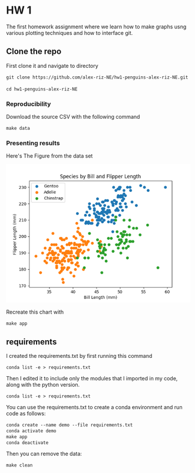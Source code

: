 # HW 1

The first homework assignment where we learn how to make graphs usng various plotting techniques and how to interface git.

## Clone the repo

First clone it and navigate to directory

```
git clone https://github.com/alex-riz-NE/hw1-penguins-alex-riz-NE.git

cd hw1-penguins-alex-riz-NE
```

### Reproducibility

Download the source CSV with the following command

```
make data
```

### Presenting results

Here's The Figure from the data set

<img src="figs/penguin.png" width=500>

Recreate this chart with
```
make app
```

## requirements

I created the requirements.txt by first running this command

```
conda list -e > requirements.txt
```

Then I edited it to include only the modules that I imported in my code, along with the python version.
```
conda list -e > requirements.txt
```

You can use the requirements.txt to create a conda environment and run code as follows:
```
conda create --name demo --file requirements.txt
conda activate demo
make app
conda deactivate
```

Then you can remove the data:
```
make clean
```




